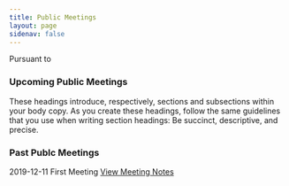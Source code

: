 ```yaml
---
title: Public Meetings
layout: page
sidenav: false
---
```


Pursuant to 

### Upcoming Public Meetings 

These headings introduce, respectively, sections and subsections within your body copy. As you create these headings, follow the same guidelines that you use when writing section headings: Be succinct, descriptive, and precise.

### Past Publc Meetings 

2019-12-11 First Meeting
[View Meeting Notes]({site.baseurl}/assets/documents/meeting_notes/first_meeting.pdf)
